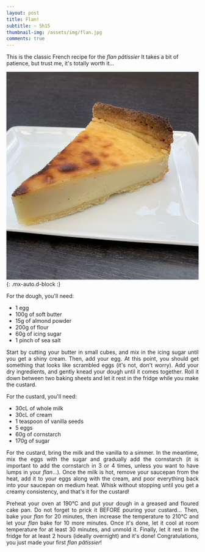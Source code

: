```yaml
---
layout: post
title: Flan!
subtitle: ~ 5h15
thumbnail-img: /assets/img/flan.jpg
comments: true
---
```


This is the classic French recipe for the *flan pâtissier* It takes a bit of patience, but trust me, it's totally worth it...

![Flan](/assets/img/flan.jpg){: .mx-auto.d-block :}

For the dough, you'll need:

- 1 egg
- 100g of soft butter
- 15g of almond powder
- 200g of flour
- 60g of icing sugar
- 1 pinch of sea salt

<div style="text-align: justify">
<p> Start by cutting your butter in small cubes, and mix in  the icing sugar until you get a shiny cream. Then, add your egg. At this point, you should get something that looks like scrambled eggs (it's not, don't worry). Add your dry ingredients, and gently knead your dough until it comes together. Roll it down between two baking sheets and let it rest in the fridge while you make the custard. </p>
</div>

For the custard, you'll need:

- 30cL of whole milk
- 30cL of cream
- 1 teaspoon of vanilla seeds
- 5 eggs
- 60g of cornstarch
- 170g of sugar

<div style="text-align: justify">
<p> For the custard, bring the milk and the vanilla to a simmer. In the meantime, mix the eggs with the sugar and gradually add the cornstarch (it is important to add the cornstarch in 3 or 4 times, unless you want to have lumps in your <i>flan</i>...). Once the milk is hot, remove your saucepan from the heat, add it to your eggs along with the cream, and poor everything	back into your saucepan on medium heat. Whisk without stopping until you get a creamy consistency, and that's it for the custard! </p>
<p> Preheat your oven at 190°C and put your dough in a greased and floured cake pan. Do not forget to prick it BEFORE pouring your custard... Then, bake your <i>flan</i> for 20 minutes, then increase the temperature to 210°C and let your <i>flan</i> bake for 10 more minutes. Once it's done, let it cool at room temperature for at least 30 minutes, and unmold it. Finally, let it rest in the fridge for at least 2 hours (ideally overnight) and it's done! Congratulations, you just made your first <i>flan pâtissier</i>!</p>
</div>